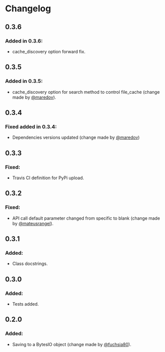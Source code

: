 # Changelog

## 0.3.6

### Added in 0.3.6:  
-   cache_discovery option forward fix.

## 0.3.5

### Added in 0.3.5:  
-   cache_discovery option for search method to control file_cache (change made by [@maredov](https://github.com/marodev)).

## 0.3.4

### Fixed added in 0.3.4:  
-   Dependencies versions updated (change made by [@maredov](https://github.com/marodev))

## 0.3.3

### Fixed:  
-   Travis CI definition for PyPi upload.

## 0.3.2

### Fixed:  
-   API call default parameter changed from specific to blank (change made by [@mateusrangel](https://github.com/mateusrangel)).

## 0.3.1

### Added:  
-   Class docstrings.

## 0.3.0

### Added:  
-   Tests added. 

## 0.2.0

### Added:  
-   Saving to a BytesIO object (change made by [@fuchsia80](https://github.com/fuchsia80)). 

